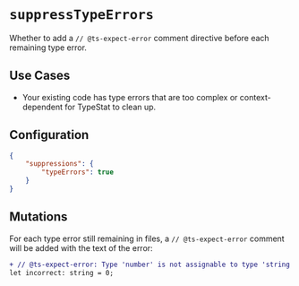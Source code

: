 # `suppressTypeErrors`

Whether to add a `// @ts-expect-error` comment directive before each remaining type error.

## Use Cases

* Your existing code has type errors that are too complex or context-dependent for TypeStat to clean up.

## Configuration

```json
{
    "suppressions": {
        "typeErrors": true
    }
}
```

## Mutations

For each type error still remaining in files, a `// @ts-expect-error` comment will be added with the text of the error:

```diff
+ // @ts-expect-error: Type 'number' is not assignable to type 'string'.
let incorrect: string = 0;
```
